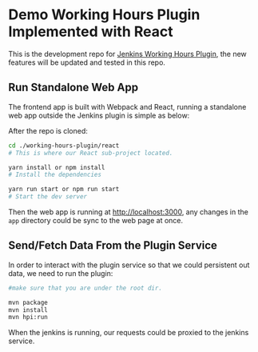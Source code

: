 # Demo Working Hours Plugin Implemented with React

This is the development repo for [Jenkins Working Hours Plugin](https://github.com/jenkinsci/working-hours-plugin), the new features will be updated and tested in this repo.

## Run Standalone Web App
The frontend app is built with Webpack and React, running a standalone web app outside the Jenkins plugin is simple as below:

After the repo is cloned:
```bash
cd ./working-hours-plugin/react 
# This is where our React sub-project located.

yarn install or npm install
# Install the dependencies

yarn run start or npm run start
# Start the dev server
```
Then the web app is running at [http://localhost:3000](http://localhost:3000), any changes in the `app` directory could be sync to the web page at once.

## Send/Fetch Data From the Plugin Service

In order to interact with the plugin service so that we could persistent out data, we need to run the plugin:

```bash
#make sure that you are under the root dir.

mvn package
mvn install
mvn hpi:run 
```

When the jenkins is running, our requests could be proxied to the jenkins service.

